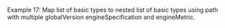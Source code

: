 Example 17:
Map list of basic types to nested list of basic types using path with multiple globalVersion engineSpecification and
engineMetric.